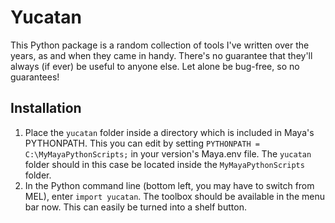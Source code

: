 # Yucatan

This Python package is a random collection of tools I've written over the years, as and when they came in handy. There's no guarantee that they'll always (if ever) be useful to anyone else. Let alone be bug-free, so no guarantees!

## Installation

1. Place the `yucatan` folder inside a directory which is included in Maya's PYTHONPATH. This you can edit by setting `PYTHONPATH = C:\MyMayaPythonScripts;` in your version's Maya.env file. The `yucatan` folder should in this case be located inside the `MyMayaPythonScripts` folder.
1. In the Python command line (bottom left, you may have to switch from MEL), enter `import yucatan`. The toolbox should be available in the menu bar now. This can easily be turned into a shelf button.
